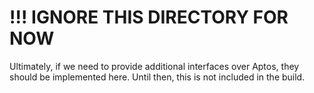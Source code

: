 # !!! IGNORE THIS DIRECTORY FOR NOW
Ultimately, if we need to provide additional interfaces over Aptos, they should be implemented here. Until then, this is not included in the build.